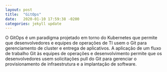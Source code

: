 ```yaml
---
layout: post
title:  "GitOps"
date:   2020-01-10 17:59:38 -0200
categories: jekyll update
---
```


O GitOps é um paradigma projetado em torno do Kubernetes que permite que desenvolvedores e equipes de operações de TI usem o Git para gerenciamento de cluster e entrega de aplicativos. A aplicação de um fluxo de trabalho Git às equipes de operações e desenvolvimento permite que os desenvolvedores usem solicitações pull do Git para gerenciar o provisionamento de infraestrutura e a implantação de software.

